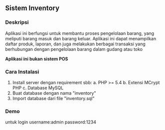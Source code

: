 ## Sistem Inventory

### Deskripsi
Aplikasi ini berfungsi untuk membantu proses pengelolaan barang, yang meliputi barang masuk dan barang keluar. Aplikasi ini dapat menampilkan daftar produk, laporan, dan juga melakukan berbagai transaksi yang berhubungan dengan pengelolaan barang dalam gudang atau toko

**Aplikasi ini bukan sistem POS**

### Cara Instalasi
1. Install server dengan requirement sbb:
	a. PHP >= 5.4
	b. Extensi MCrypt PHP
	c. Database MySQL
2. Buat database dengan nama "inventory"
3. Import database dari file "inventory.sql"


### Demo
untuk login 
username:admin
password:1234

